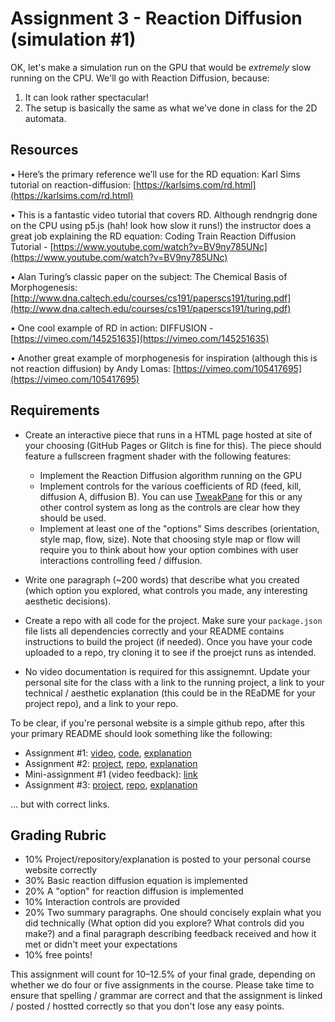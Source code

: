 # Assignment 3 - Reaction Diffusion (simulation #1)

OK, let's make a simulation run on the GPU that would be *extremely* slow running on the CPU. We'll go with Reaction Diffusion, because:

1. It can look rather spectacular!
2. The setup is basically the same as what we've done in class for the 2D automata.

## Resources
• Here’s the primary reference we’ll use for the RD equation:
Karl Sims tutorial on reaction-diffusion:  [https://karlsims.com/rd.html](https://karlsims.com/rd.html) 

• This is a fantastic video tutorial that covers RD. Although rendngrig done on the CPU using p5.js (hah! look how slow it runs!) the instructor
does a great job explaining the RD equation: 
Coding Train Reaction Diffusion Tutorial -  [https://www.youtube.com/watch?v=BV9ny785UNc](https://www.youtube.com/watch?v=BV9ny785UNc) 

• Alan Turing’s classic paper on the subject:
The Chemical Basis of Morphogenesis:  [http://www.dna.caltech.edu/courses/cs191/paperscs191/turing.pdf](http://www.dna.caltech.edu/courses/cs191/paperscs191/turing.pdf) 

• One cool example of RD in action:
DIFFUSION -  [https://vimeo.com/145251635](https://vimeo.com/145251635) 

• Another great example of morphogenesis for inspiration (although this is not reaction diffusion) by Andy Lomas: [https://vimeo.com/105417695](https://vimeo.com/105417695)  

## Requirements
- Create an interactive piece that runs in a HTML page hosted at site of your choosing (GitHub Pages or Glitch is fine for this). 
The piece should feature a fullscreen fragment shader with the following features:
  - Implement the Reaction Diffusion algorithm running on the GPU
  - Implement controls for the various coefficients of RD (feed, kill, diffusion A, diffusion B). You can use [TweakPane](https://cocopon.github.io/tweakpane/) for this or any other control system as
  long as the controls are clear how they should be used.
  - Implement at least one of the "options" Sims describes (orientation, style map, flow, size). Note that choosing style map or flow will require you to think 
  about how your option combines with user interactions controlling feed / diffusion.

- Write one paragraph (~200 words) that describe what you created (which option you explored, what controls you made, any interesting aesthetic decisions).

- Create a repo with all code for the project. Make sure your `package.json` file lists all dependencies correctly and your README contains instructions to build
the project (if needed). Once you have your code uploaded to a repo, try cloning it to see if the proejct runs as intended.

- No video documentation is required for this assignemnt. Update your personal site for the class with a link to the running project, a link to your technical / aesthetic explanation (this could be in the REaDME for your project repo), and a link to your repo.

To be clear, if you're personal website is a simple github repo, after this your primary README should look something like the following:

- Assignment #1: [video](http://wpi.edu), [code](http://wpi.edu), [explanation](http://wpi.edu)
- Assignment #2: [project](http://wpi.edu), [repo](http://wpi.edu), [explanation](http://wpi.edu)
- Mini-assignment #1 (video feedback): [link](http://wpi.edu)
- Assignment #3: [project](http://wpi.edu), [repo](http://wpi.edu), [explanation](http://wpi.edu)

... but with correct links. 

Grading Rubric
---
- 10% Project/repository/explanation is posted to your personal course website correctly
- 30% Basic reaction diffusion equation is implemented
- 20% A "option" for reaction diffusion is implemented
- 10% Interaction controls are provided
- 20% Two summary paragraphs. One should concisely explain what you did technically (What option did you explore? What controls did you make?) and a 
final paragraph describing feedback received and how it met or didn't meet your expectations
- 10% free points!

This assignment will count for 10–12.5% of your final grade, depending on whether we do four or five assignments in the course. Please take time to ensure that spelling / grammar are correct and that the assignment is linked / posted / hostted correctly so that you don't lose any easy points.
